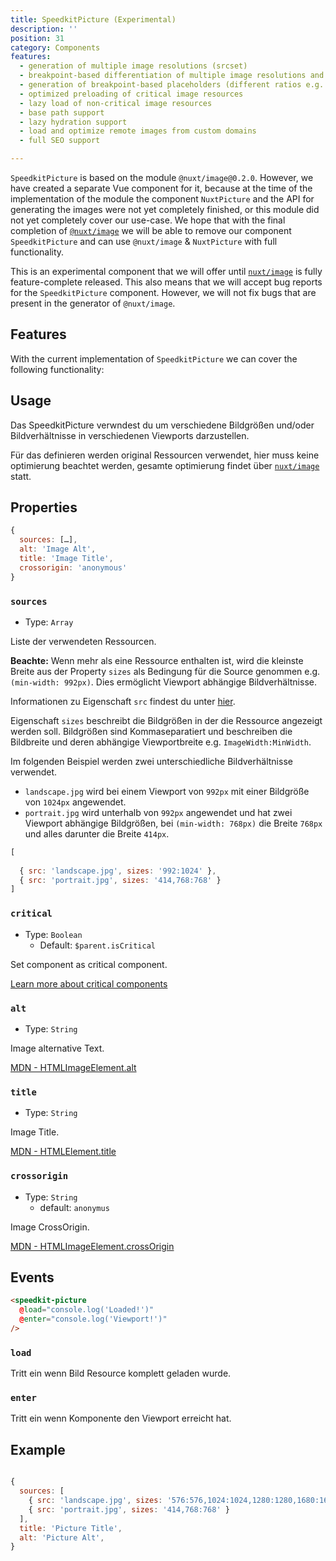 ```yaml
---
title: SpeedkitPicture (Experimental)
description: ''
position: 31
category: Components
features:
  - generation of multiple image resolutions (srcset)
  - breakpoint-based differentiation of multiple image resolutions and ratios (srcset + media-rule)
  - generation of breakpoint-based placeholders (different ratios e.g. for mobile portrait and landscape)
  - optimized preloading of critical image resources
  - lazy load of non-critical image resources
  - base path support
  - lazy hydration support
  - load and optimize remote images from custom domains
  - full SEO support

---
```


`SpeedkitPicture` is based on the module `@nuxt/image@0.2.0`. However, we have created a separate Vue component for it, because at the time of the implementation of the module the component `NuxtPicture` and the API for generating the images were not yet completely finished, or this module did not yet completely cover our use-case. We hope that with the final completion of [`@nuxt/image`](https://image.nuxtjs.org/) we will be able to remove our component `SpeedkitPicture` and can use `@nuxt/image` & `NuxtPicture` with full functionality.

<alert type="warning">This is an experimental component that we will offer until [`nuxt/image`](https://image.nuxtjs.org/) is fully feature-complete released. This also means that we will accept bug reports for the `SpeedkitPicture` component. However, we will not fix bugs that are present in the generator of `@nuxt/image`.</alert>

## Features

With the current implementation of `SpeedkitPicture` we can cover the following functionality:

<list :items="features"></list>

## Usage

Das SpeedkitPicture verwndest du um verschiedene Bildgrößen und/oder Bildverhältnisse in verschiedenen Viewports darzustellen.

Für das definieren werden original Ressourcen verwendet, hier muss keine optimierung beachtet werden, gesamte optimierung findet über [`nuxt/image`](https://image.nuxtjs.org/) statt.


## Properties

```js
{
  sources: […],
  alt: 'Image Alt',
  title: 'Image Title',
  crossorigin: 'anonymous'
}
```

### `sources`
- Type: `Array`

Liste der verwendeten Ressourcen.

<alert><strong>Beachte:</strong> Wenn mehr als eine Ressource enthalten ist, wird die kleinste Breite aus der Property `sizes` als Bedingung für die Source genommen e.g. `(min-width: 992px)`.
Dies ermöglicht Viewport abhängige Bildverhältnisse.</alert>

Informationen zu Eigenschaft `src` findest du unter [hier](https://image.nuxtjs.org/components/nuxt-img#src).

Eigenschaft `sizes` beschreibt die Bildgrößen in der die Ressource angezeigt werden soll. Bildgrößen sind Kommaseparatiert und beschreiben die Bildbreite und deren abhängige Viewportbreite e.g. `ImageWidth:MinWidth`.

Im folgenden Beispiel werden zwei unterschiedliche Bildverhältnisse verwendet.

- `landscape.jpg` wird bei einem Viewport von `992px` mit einer Bildgröße von `1024px` angewendet.  
- `portrait.jpg` wird unterhalb von `992px` angewendet und hat zwei Viewport abhängige Bildgrößen, bei `(min-width: 768px)` die Breite `768px` und alles darunter die Breite `414px`.

```js
[
  
  { src: 'landscape.jpg', sizes: '992:1024' },
  { src: 'portrait.jpg', sizes: '414,768:768' }
]
```
#### 

### `critical`
- Type: `Boolean`
  -  Default: `$parent.isCritical`

Set component as critical component. 

[Learn more about critical components](/usage#critical-prop-for-critical-components)

### `alt`
- Type: `String`

Image alternative Text. 

[MDN - HTMLImageElement.alt](https://developer.mozilla.org/en-US/docs/Web/API/HTMLImageElement/alt)

### `title`
- Type: `String`

Image Title. 

[MDN - HTMLElement.title](https://developer.mozilla.org/en-US/docs/Web/API/HTMLElement/title)

### `crossorigin`
- Type: `String`
  - default: `anonymus`

Image CrossOrigin. 

[MDN - HTMLImageElement.crossOrigin](https://developer.mozilla.org/en-US/docs/Web/API/HTMLImageElement/crossOrigin)

## Events

```html
<speedkit-picture 
  @load="console.log('Loaded!')" 
  @enter="console.log('Viewport!')" 
/>
```

### `load`

Tritt ein wenn Bild Resource komplett geladen wurde.

### `enter`

Tritt ein wenn Komponente den Viewport erreicht hat.

## Example

```js

{
  sources: [
    { src: 'landscape.jpg', sizes: '576:576,1024:1024,1280:1280,1680:1680,1920:1920' },
    { src: 'portrait.jpg', sizes: '414,768:768' }
  ],
  title: 'Picture Title',
  alt: 'Picture Alt',
}

```
